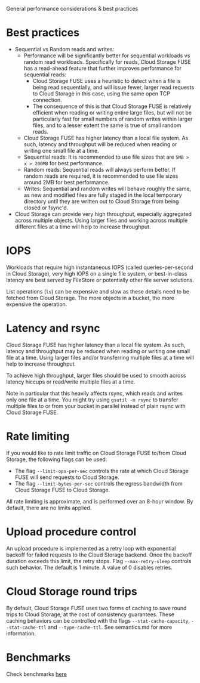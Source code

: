 General performance considerations & best practices

# Best practices

- Sequential vs Random reads and writes:
     - Performance will be significantly better for sequential workloads vs random read workloads. Specifically for reads, Cloud Storage FUSE has a read-ahead feature that further improves performance for sequential reads:  
          - Cloud Storage FUSE uses a heuristic to detect when a file is being read sequentially, and will issue fewer, larger read requests to Cloud Storage in this case, using the same open TCP connection.
          - The consequence of this is that Cloud Storage FUSE is relatively efficient when reading or writing entire large files, but will not be particularly fast for small numbers of random writes within larger files, and to a lesser extent the same is true of small random reads.
     - Cloud Storage FUSE has higher latency than a local file system. As such, latency and throughput will be reduced when reading or writing one small file at a time.
     - Sequential reads: It is recommended to use file sizes that are ```5MB > x > 200MB``` for best performance.
     - Random reads: Sequential reads will always perform better. If random reads are required, it is recommended to use file sizes around 2MB for best performance.
     - Writes: Sequential and random writes will behave roughly the same, as new and modified files are fully staged in the local temporary directory until they are written out to Cloud Storage from being closed or fsync'd. 
- Cloud Storage can provide very high throughput, especially aggregated across multiple objects. Using larger files and working across multiple different files at a time will help to increase throughput.

# IOPS

Workloads that require high instantaneous IOPS (called queries-per-second in Cloud Storage), very high IOPS on a single file system, or best-in-class latency are best served by FileStore or potentially other file server solutions.

List operations (```ls```) can be expensive and slow as these details need to be fetched from Cloud Storage. The more objects in a bucket, the more expensive the operation. 

# Latency and rsync

Cloud Storage FUSE has higher latency than a local file system. As such, latency and throughput may be reduced when reading or writing one small file at a time. Using larger files and/or transferring multiple files at a time will help to increase throughput.

To achieve high throughput, larger files should be used to smooth across latency hiccups or read/write multiple files at a time.

Note in particular that this heavily affects rsync, which reads and writes only one file at a time. You might try using ```gsutil -m rsync``` to transfer multiple files to or from your bucket in parallel instead of plain rsync with Cloud Storage FUSE.

# Rate limiting

If you would like to rate limit traffic on Cloud Storage FUSE to/from Cloud Storage, the following flags can be used:

- The flag ```--limit-ops-per-sec``` controls the rate at which Cloud Storage FUSE will send requests to Cloud Storage.
- The flag ```--limit-bytes-per-sec``` controls the egress bandwidth from Cloud Storage FUSE to Cloud Storage.

All rate limiting is approximate, and is performed over an 8-hour window. By default, there are no limits applied.

# Upload procedure control

An upload procedure is implemented as a retry loop with exponential backoff for failed requests to the Cloud Storage backend. Once the backoff duration exceeds this limit, the retry stops. Flag ```--max-retry-sleep``` controls such behavior. The default is 1 minute. A value of 0 disables retries.

# Cloud Storage round trips

By default, Cloud Storage FUSE uses two forms of caching to save round trips to Cloud Storage, at the cost of consistency guarantees. These caching behaviors can be controlled with the flags ```--stat-cache-capacity```, ```--stat-cache-ttl``` and ```--type-cache-ttl```. See semantics.md for more information.

# Benchmarks

Check benchmarks [here](https://github.com/GoogleCloudPlatform/gcsfuse/blob/master/docs/benchmarks.md)
